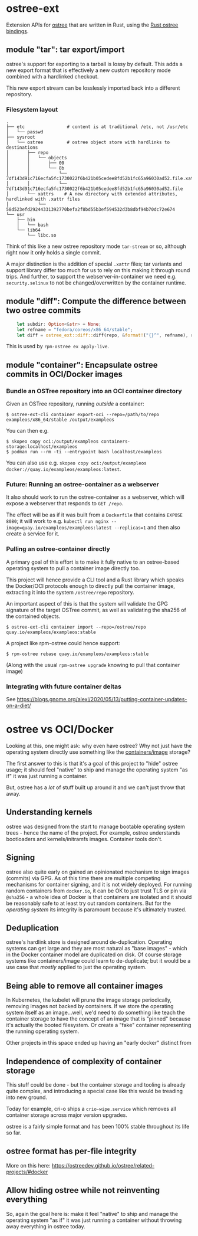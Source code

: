 # ostree-ext

Extension APIs for [ostree](https://github.com/ostreedev/ostree/) that are written in Rust, using the [Rust ostree bindings](https://crates.io/crates/ostree).

## module "tar": tar export/import

ostree's support for exporting to a tarball is lossy by default.  This adds a new export
format that is effectively a new custom repository mode combined with a hardlinked checkout.

This new export stream can be losslessly imported back into a different repository.

### Filesystem layout

```
.
├── etc                # content is at traditional /etc, not /usr/etc
│   └── passwd
├── sysroot       
│   └── ostree         # ostree object store with hardlinks to destinations
│       ├── repo
│       │   └── objects
│       │       ├── 00
│       │       └── 8b
│       │           └── 7df143d91c716ecfa5fc1730022f6b421b05cedee8fd52b1fc65a96030ad52.file.xattrs
│       │           └── 7df143d91c716ecfa5fc1730022f6b421b05cedee8fd52b1fc65a96030ad52.file
│       └── xattrs    # A new directory with extended attributes, hardlinked with .xattr files
│           └── 58d523efd29244331392770befa2f8bd55b3ef594532d3b8dbf94b70dc72e674
└── usr
    ├── bin
    │   └── bash
    └── lib64
        └── libc.so
```

Think of this like a new ostree repository mode `tar-stream` or so, although right now it only holds a single commit.

A major distinction is the addition of special `.xattr` files; tar variants and support library differ too much for us to rely on this making it through round trips.  And further, to support the webserver-in-container we need e.g. `security.selinux` to not be changed/overwritten by the container runtime.

## module "diff": Compute the difference between two ostree commits

```rust
    let subdir: Option<&str> = None;
    let refname = "fedora/coreos/x86_64/stable";
    let diff = ostree_ext::diff::diff(repo, &format!("{}^", refname), refname, subdir)?;
```

This is used by `rpm-ostree ex apply-live`.

## module "container": Encapsulate ostree commits in OCI/Docker images


### Bundle an OSTree repository into an OCI container directory

Given an OSTree repository, running *outside* a container:

```
$ ostree-ext-cli container export-oci --repo=/path/to/repo exampleos/x86_64/stable /output/exampleos
```
You can then e.g.

```
$ skopeo copy oci:/output/exampleos containers-storage:localhost/exampleos
$ podman run --rm -ti --entrypoint bash localhost/exampleos
```

You can also use e.g. `skopeo copy oci:/output/exampleos docker://quay.io/exampleos/exampleos:latest`.

### Future: Running an ostree-container as a webserver

It also should work to run the ostree-container as a webserver, which will expose a webserver that responds to `GET /repo`.

The effect will be as if it was built from a `Dockerfile` that contains `EXPOSE 8080`; it will work to e.g.
`kubectl run nginx --image=quay.io/exampleos/exampleos:latest --replicas=1`
and then also create a service for it.

### Pulling an ostree-container directly

A primary goal of this effort is to make it fully native to an ostree-based operating system to pull a container image directly too.

This project will hence provide a CLI tool and a Rust library which speaks the Docker/OCI protocols enough to directly pull the container image, extracting it into the system `/ostree/repo` repository.

An important aspect of this is that the system will validate the GPG signature of the target OSTree commit, as well as validating the sha256 of the contained objects.

```
$ ostree-ext-cli container import --repo=/ostree/repo quay.io/exampleos/exampleos:stable
```

A project like rpm-ostree could hence support:

```
$ rpm-ostree rebase quay.io/exampleos/exampleos:stable
```
(Along with the usual `rpm-ostree upgrade` knowing to pull that container image)

### Integrating with future container deltas

See https://blogs.gnome.org/alexl/2020/05/13/putting-container-updates-on-a-diet/


# ostree vs OCI/Docker

Looking at this, one might ask: why even have ostree?  Why not just have the operating system directly use something like the [containers/image](https://github.com/containers/image/) storage?

The first answer to this is that it's a goal of this project to "hide" ostree usage; it should feel "native" to ship and manage the operating system "as if" it was just running a container.

But, ostree has a *lot* of stuff built up around it and we can't just throw that away.

## Understanding kernels

ostree was designed from the start to manage bootable operating system trees - hence the name of the project.  For example, ostree understands bootloaders and kernels/initramfs images.  Container tools don't.

## Signing

ostree also quite early on gained an opinionated mechanism to sign images (commits) via GPG.  As of this time there are multiple competing mechanisms for container signing, and it is not widely deployed.
For running random containers from `docker.io`, it can be OK to just trust TLS or pin via `@sha256` - a whole idea of Docker is that containers are isolated and it should be reasonably safe to
at least try out random containers.  But for the *operating system* its integrity is paramount because it's ultimately trusted.

## Deduplication

ostree's hardlink store is designed around de-duplication.  Operating systems can get large and they are most natural as "base images" - which in the Docker container model
are duplicated on disk.  Of course storage systems like containers/image could learn to de-duplicate; but it would be a use case that *mostly* applied to just the operating system.

## Being able to remove all container images

In Kubernetes, the kubelet will prune the image storage periodically, removing images not backed by containers.  If we store the operating system itself as an image...well, we'd
need to do something like teach the container storage to have the concept of an image that is "pinned" because it's actually the booted filesystem.  Or create a "fake" container
representing the running operating system.

Other projects in this space ended up having an "early docker" distinct from 

## Independence of complexity of container storage

This stuff could be done - but the container storage and tooling is already quite complex, and introducing a special case like this would be treading into new ground.

Today for example, cri-o ships a `crio-wipe.service` which removes all container storage across major version upgrades.

ostree is a fairly simple format and has been 100% stable throughout its life so far.

## ostree format has per-file integrity

More on this here: https://ostreedev.github.io/ostree/related-projects/#docker

## Allow hiding ostree while not reinventing everything

So, again the goal here is: make it feel "native" to ship and manage the operating system "as if" it was just running a container without throwing away everything in ostree today.



